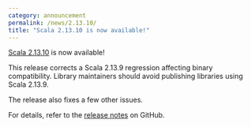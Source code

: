 ```yaml
---
category: announcement
permalink: /news/2.13.10/
title: "Scala 2.13.10 is now available!"
---
```

[Scala 2.13.10](https://github.com/scala/scala/releases/tag/v2.13.10) is now available!

This release corrects a Scala 2.13.9 regression affecting binary compatibility. Library maintainers should avoid publishing libraries using Scala 2.13.9.

The release also fixes a few other issues.

For details, refer to the [release notes](https://github.com/scala/scala/releases/tag/v2.13.10) on GitHub.
